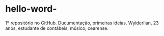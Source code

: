 # hello-word-
1º repositório no GitHub. Ducumentação, primeiras ideias.
Wylderllan, 23 anos, estudante de contábeis, músico, cearense.

